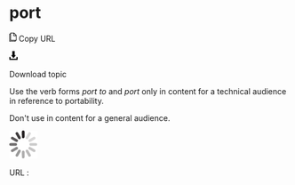 # port

![Copy URL](media/port/Copy.png)
Copy URL

![Download](media/port/Download.png)

Download topic

Use the verb forms *port to* and *port* only in content for a technical audience in reference to portability. 

Don't use in content for a general audience.

![In progress](media/port/activity-large.gif)

URL :
